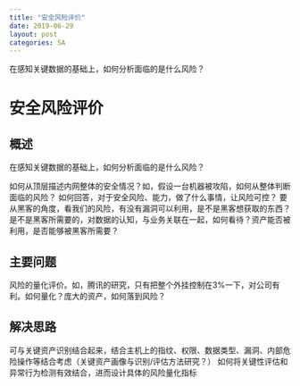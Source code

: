 ```yaml
---
title: "安全风险评价"
date: 2019-06-29
layout: post
categories: SA
---
```

在感知关键数据的基础上，如何分析面临的是什么风险？












# 安全风险评价
## 概述
在感知关键数据的基础上，如何分析面临的是什么风险？

如何从顶层描述内网整体的安全情况？如，假设一台机器被攻陷，如何从整体判断面临的风险？
如何回答，对于安全风险、能力，做了什么事情，让风险可控？
要从黑客的角度，看我们的风险，有没有漏洞可以利用，是不是黑客想获取的东西？是不是黑客所需要的，对数据的认知，与业务关联在一起，如何看待？资产能否被利用，是否能够被黑客所需要？

## 主要问题
风险的量化评价。如，腾讯的研究，只有把整个外挂控制在3%一下，对公司有利。如何量化？庞大的资产，如何落到风险？

## 解决思路
可与关键资产识别结合起来，结合主机上的指纹、权限、数据类型、漏洞、内部危险操作等结合考虑（关键资产画像与识别/评估方法研究？）
如何将关键性评估和异常行为检测有效结合，进而设计具体的风险量化指标
